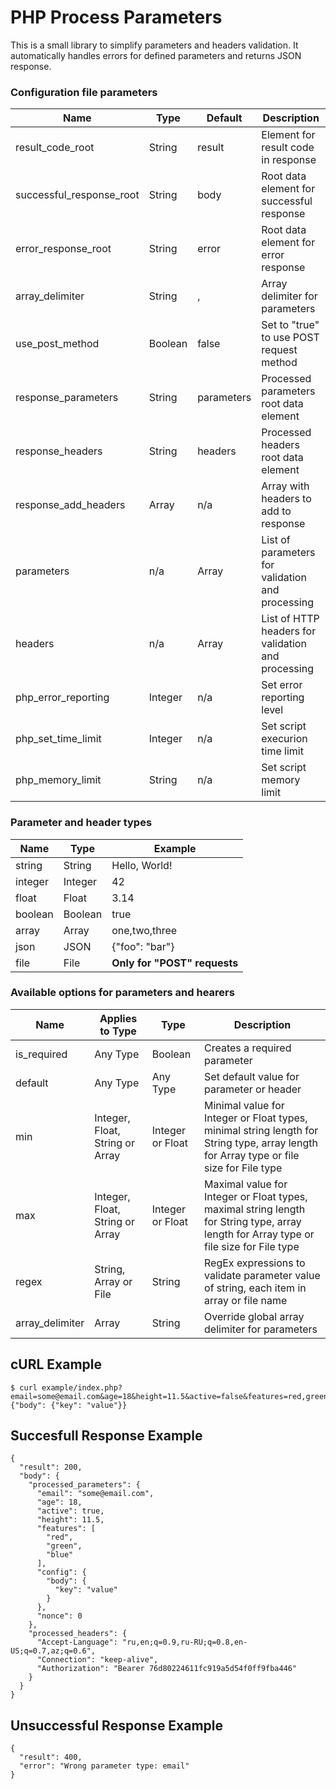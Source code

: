 # PHP Process Parameters

This is a small library to simplify parameters and headers validation.
It automatically handles errors for defined parameters and returns JSON response.

### Configuration file parameters
|Name|Type|Default|Description|
|---|---|---|---|
|result_code_root|String|result|Element for result code in response|
|successful_response_root|String|body|Root data element for successful response|
|error_response_root|String|error|Root data element for error response|
|array_delimiter|String|,|Array delimiter for parameters|
|use_post_method|Boolean|false|Set to "true" to use POST request method|
|response_parameters|String|parameters|Processed parameters root data element|
|response_headers|String|headers|Processed headers root data element|
|response_add_headers|Array|n/a|Array with headers to add to response|
|parameters|n/a|Array|List of parameters for validation and processing|
|headers|n/a|Array|List of HTTP headers for validation and processing|
|php_error_reporting|Integer|n/a|Set error reporting level|
|php_set_time_limit|Integer|n/a|Set script execurion time limit|
|php_memory_limit|String|n/a|Set script memory limit|

### Parameter and header types
|Name|Type|Example|
|---|---|---|
|string|String|Hello, World!|
|integer|Integer|42|
|float|Float|3.14|
|boolean|Boolean|true|
|array|Array|one,two,three|
|json|JSON|{"foo": "bar"}|
|file|File|**Only for "POST" requests**|

### Available options for parameters and hearers
|Name|Applies to Type|Type|Description|
|---|---|---|---|
|is_required|Any Type|Boolean|Creates a required parameter
|default|Any Type|Any Type|Set default value for parameter or header
|min|Integer, Float, String or Array|Integer or Float|Minimal value for Integer or Float types, minimal string length for String type, array length for Array type or file size for File type|
|max|Integer, Float, String or Array|Integer or Float|Maximal value for Integer or Float types, maximal string length for String type, array length for Array type or file size for File type|
|regex|String, Array or File|String|RegEx expressions to validate parameter value of string, each item in array or file name
|array_delimiter|Array|String|Override global array delimiter for parameters|


## cURL Example
```
$ curl example/index.php?email=some@email.com&age=18&height=11.5&active=false&features=red,green,blue&config={"body": {"key": "value"}}
```

## Succesfull Response Example
```
{
  "result": 200,
  "body": {
    "processed_parameters": {
      "email": "some@email.com",
      "age": 18,
      "active": true,
      "height": 11.5,
      "features": [
        "red",
        "green",
        "blue"
      ],
      "config": {
        "body": {
          "key": "value"
        }
      },
      "nonce": 0
    },
    "processed_headers": {
      "Accept-Language": "ru,en;q=0.9,ru-RU;q=0.8,en-US;q=0.7,az;q=0.6",
      "Connection": "keep-alive",
      "Authorization": "Bearer 76d80224611fc919a5d54f0ff9fba446"
    }
  }
}
```

## Unsuccessful Response Example
```
{
  "result": 400,
  "error": "Wrong parameter type: email"
}
```